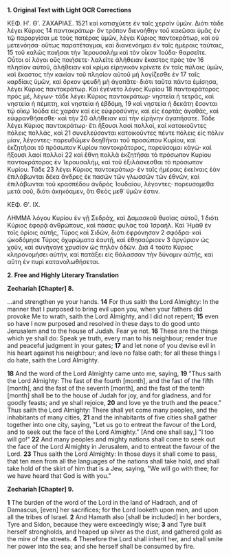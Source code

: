 **1. Original Text with Light OCR Corrections**

ΚΕΦ. Ηʹ. Θʹ. ZAXAPIAΣ. 1521
καὶ κατισχύετε ἐν ταῖς χερσὶν ὑμῶν. Διότι τάδε λέγει Κύριος 14
παντοκράτωρ· ὅν τρόπον διενοήθην τοῦ κακῶσαι ὑμᾶς ἐν τῷ παροργίσαι
με τοὺς πατέρας ὑμῶν, λέγει Κύριος παντοκράτωρ, καὶ οὐ μετενόησα·
οὕτως παρατέταγμαι, καὶ διανενόημαι ἐν ταῖς ἡμέραις ταύταις, 15
τοῦ καλῶς ποιῆσαι τὴν Ἱερουσαλὴμ καὶ τὸν οἶκον Ἰούδα· θαρσεῖτε.
Οὗτοι οἱ λόγοι οὓς ποιήσετε· λαλεῖτε ἀλήθειαν ἕκαστος πρὸς τὸν 16
πλησίον αὐτοῦ, ἀλήθειαν καὶ κρίμα εἰρηνικὸν κρίνετε ἐν ταῖς πύλαις
ὑμῶν, καὶ ἕκαστος τὴν κακίαν τοῦ πλησίον αὐτοῦ μὴ λογίζεσθε ἐν 17
ταῖς καρδίαις ὑμῶν, καὶ ὅρκον ψευδῆ μὴ ἀγαπᾶτε· διότι ταῦτα πάντα
ἐμίσησα, λέγει Κύριος παντοκράτωρ. Καὶ ἐγένετο λόγος Κυρίου 18
παντοκράτορος πρὸς μέ, λέγων· τάδε λέγει Κύριος παντοκράτωρ·
νηστεία ἡ τετράς, καὶ νηστεία ἡ πέμπτη, καὶ νηστεία ἡ ἑβδόμη, 19
καὶ νηστεία ἡ δεκάτη ἔσονται τῷ οἴκῳ Ἰούδα εἰς χαρὰν καὶ εἰς
εὐφροσύνην, καὶ εἰς ἑορτὰς ἀγαθάς, καὶ εὐφρανθήσεσθε· καὶ τὴν 20
ἀλήθειαν καὶ τὴν εἰρήνην ἀγαπήσατε. Τάδε λέγει Κύριος παντοκράτωρ·
ἔτι ἥξουσι λαοὶ πολλοί, καὶ κατοικοῦντες πόλεις πολλάς, καὶ 21
συνελεύσονται κατοικοῦντες πέντε πόλεις εἰς πόλιν μίαν, λέγοντες·
πορευθῶμεν δεηθῆναι τοῦ προσώπου Κυρίου, καὶ ἐκζητῆσαι τὸ πρόσωπον
Κυρίου παντοκράτορος, πορεύσομαι κἀγώ· καὶ ἥξουσι λαοὶ πολλοὶ 22
καὶ ἔθνη πολλὰ ἐκζητῆσαι τὸ πρόσωπον Κυρίου παντοκράτορος
ἐν Ἱερουσαλήμ, καὶ τοῦ ἐξιλάσκεσθαι τὸ πρόσωπον Κυρίου. Τάδε 23
λέγει Κύριος παντοκράτωρ· ἐν ταῖς ἡμέραις ἐκείναις ἐὰν ἐπιλάβωνται
δέκα ἄνδρες ἐκ πασῶν τῶν γλωσσῶν τῶν ἐθνῶν, καὶ ἐπιλάβωνται τοῦ
κρασπέδου ἀνδρὸς Ἰουδαίου, λέγοντες· πορευσομεθα μετὰ σοῦ, διότι
ἀκηκόαμεν, ὅτι Θεὸς μεθ᾽ ὑμῶν ἐστιν.

ΚΕΦ. Θʹ. IX.

ΛΗΜΜΑ λόγου Κυρίου ἐν γῇ Σεδράχ, καὶ Δαμασκοῦ θυσίας αὐτοῦ, 1
διότι Κύριος ἐφορᾷ ἀνθρώπους, καὶ πάσας φυλὰς τοῦ Ἰσραήλ.
Καὶ Ἡμὰθ ἐν τοῖς ὁρίοις αὐτῆς, Τύρος καὶ Σιδῶν, διότι ἐφρόνησαν 2
σφόδρα· καὶ ᾠκοδόμησε Τύρος ὀχυρώματα ἑαυτῇ, καὶ ἐθησαύρισεν 3
ἀργύριον ὡς χοῦν, καὶ συνήγαγε χρυσίον ὡς πηλὸν ὁδῶν. Διὰ 4
τοῦτο Κύριος κληρονομήσει αὐτήν, καὶ πατάξει εἰς θάλασσαν τὴν
δύναμιν αὐτῆς, καὶ αὕτη ἐν πυρὶ καταναλωθήσεται.

**2. Free and Highly Literary Translation**

**Zechariah [Chapter] 8.**

...and strengthen ye your hands.
**14** For thus saith the Lord Almighty: In the manner that I purposed to bring evil upon you, when your fathers did provoke Me to wrath, saith the Lord Almighty, and I did not repent;
**15** even so have I now purposed and resolved in these days to do good unto Jerusalem and to the house of Judah. Fear ye not.
**16** These are the things which ye shall do: Speak ye truth, every man to his neighbour; render true and peaceful judgment in your gates;
**17** and let none of you devise evil in his heart against his neighbour; and love no false oath; for all these things I do hate, saith the Lord Almighty.

**18** And the word of the Lord Almighty came unto me, saying,
**19** "Thus saith the Lord Almighty: The fast of the fourth [month], and the fast of the fifth [month], and the fast of the seventh [month], and the fast of the tenth [month] shall be to the house of Judah for joy, and for gladness, and for goodly feasts; and ye shall rejoice,
**20** and love ye the truth and the peace." Thus saith the Lord Almighty: There shall yet come many peoples, and the inhabitants of many cities,
**21** and the inhabitants of five cities shall gather together into one city, saying, "Let us go to entreat the favour of the Lord, and to seek out the face of the Lord Almighty." [And one shall say,] "I too will go!"
**22** And many peoples and mighty nations shall come to seek out the face of the Lord Almighty in Jerusalem, and to entreat the favour of the Lord.
**23** Thus saith the Lord Almighty: In those days it shall come to pass, that ten men from all the languages of the nations shall take hold, and shall take hold of the skirt of him that is a Jew, saying, "We will go with thee; for we have heard that God is with you."

**Zechariah [Chapter] 9.**

**1** The burden of the word of the Lord in the land of Hadrach, and of Damascus, [even] her sacrifices; for the Lord looketh upon men, and upon all the tribes of Israel.
**2** And Hamath also [shall be included] in her borders, Tyre and Sidon, because they were exceedingly wise;
**3** and Tyre built herself strongholds, and heaped up silver as the dust, and gathered gold as the mire of the streets.
**4** Therefore the Lord shall inherit her, and shall smite her power into the sea; and she herself shall be consumed by fire.